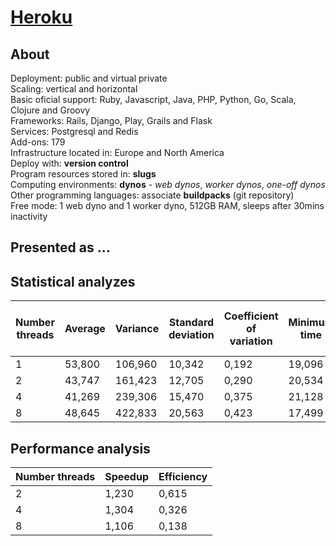 # [Heroku](https://www.heroku.com/)

## About

Deployment: public and virtual private\
Scaling: vertical and horizontal\
Basic oficial support: Ruby, Javascript, Java, PHP, Python, Go, Scala, Clojure and Groovy\
Frameworks: Rails, Django, Play, Grails and Flask\
Services: Postgresql and Redis\
Add-ons: 179\
Infrastructure located in: Europe and North America\
Deploy with: **version control**\
Program resources stored in: **slugs**\
Computing environments: **dynos** - *web dynos*, *worker dynos*, *one-off dynos*\
Other programming languages: associate **buildpacks** (git repository)\
Free mode: 1 web dyno and 1 worker dyno, 512GB RAM, sleeps after 30mins inactivity 

## Presented as ...

## Statistical analyzes
|Number threads | Average | Variance | Standard deviation | Coefficient of variation | Minimum time | Maximum time | Margin of error (99%) |
|------ | ------- | -------- | ------------------ | ------------------------ | ------------ | ------------ |------------------------ |
| 1 | 53,800 | 106,960 | 10,342 | 0,192 | 19,096 | 80,329 | 3,806 |
| 2 | 43,747 | 161,423 | 12,705 | 0,290 | 20,534 | 82,698 | 4,675 |
| 4 | 41,269 | 239,306 | 15,470 | 0,375 | 21,128 | 86,640 | 5,692 |
| 8 | 48,645 | 422,833 | 20,563 | 0,423 | 17,499 | 84,516 | 7,567 |

## Performance analysis

| Number threads | Speedup | Efficiency | 
|--------------- | ------- | ---------- |
| 2 | 1,230 | 0,615 |
| 4 | 1,304 | 0,326 |
| 8 | 1,106 | 0,138 |
